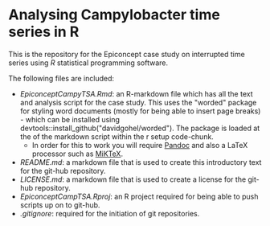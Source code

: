 
# Analysing Campylobacter time series in R

This is the repository for the Epiconcept case study on interrupted time series using *R* statistical programming software. 

The following files are included: 

- *EpiconceptCampyTSA.Rmd*: an R-markdown file which has all the text and analysis script for the case study. This uses the "worded" package for styling word documents (mostly for being able to insert page breaks) - which can be installed using devtools::install_github("davidgohel/worded"). The package is loaded at the of the markdown script within the r setup code-chunk.
  - In order for this to work you will require [Pandoc](https://pandoc.org/installing.html) and also a LaTeX processor such as [MiKTeX](https://miktex.org/download). 
- *README.md*: a markdown file that is used to create this introductory text for the git-hub repository. 
- *LICENSE.md*: a markdown file that is used to create a license for the git-hub repository. 
- *EpiconceptCampTSA.Rproj*: an R project required for being able to push scripts up on to git-hub. 
- *.gitignore*: required for the initiation of git repositories. 